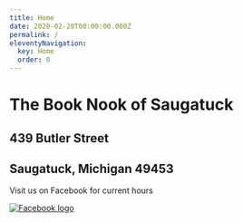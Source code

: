 ```yaml
---
title: Home
date: 2020-02-20T00:00:00.000Z
permalink: /
eleventyNavigation:
  key: Home
  order: 0
---
```

# The Book Nook of Saugatuck

## 439 Butler Street

## Saugatuck, Michigan 49453

Visit us on Facebook for current hours

[![Facebook logo](https://static.wixstatic.com/media/e316f544f9094143b9eac01f1f19e697.png/v1/fill/w_78,h_78,al_c,q_85,usm_0.66_1.00_0.01/e316f544f9094143b9eac01f1f19e697.webp "Visit us on Facebook")](https://www.facebook.com/The-Book-Nook-of-Saugatuck-419340528530635/)
